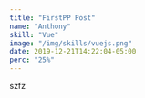 ```yaml
---
title: "FirstPP Post"
name: "Anthony"
skill: "Vue"
image: "/img/skills/vuejs.png"
date: 2019-12-21T14:22:04-05:00
perc: "25%"
---
```


szfz
